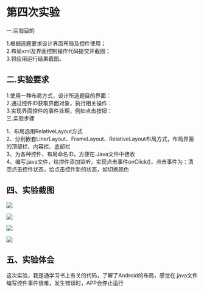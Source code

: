 第四次实验
=
一.实验目的

1.根据选题要求设计界面布局及控件使用；<br>
2.布局xml及界面控制操作代码提交并截图；<br>
3.将应用运行结果截图。<br>
  
二.实验要求
-
1.使用一种布局方式，设计所选题目的界面：<br>
2.通过控件ID获取界面对象，执行相关操作：<br>
3.实现界面控件的事件处理，例如点击按钮：<br>
三.实验步骤

1、布局选用RelativeLayout方式<br>
2、分别嵌套LinerLayout、FrameLayout、RelativeLayout布局方式，布局界面的顶部栏、内容栏、底部栏<br>
3、为各种控件、布局命名ID，方便在.Java文件中接收<br>
4、编写.java文件，给控件添加监听，实现点击事件onClick()，点击事件为：清空点击控件状态，给点击控件新的状态，如切换颜色<br>

四、实验截图
-
![](https://github.com/zglx/android-labs-2018/blob/master/soft1614080902231/r41.png)

![](https://github.com/zglx/android-labs-2018/blob/master/soft1614080902231/r42.png)

![](https://github.com/zglx/android-labs-2018/blob/master/soft1614080902231/r43.png)

![](https://github.com/zglx/android-labs-2018/blob/master/soft1614080902231/r44.png)

五、实验体会
-
这次实验，我是通学习书上有关的代码，了解了Android的布局，感觉在.java文件编写控件事件很难，发生错误时，APP会停止运行
